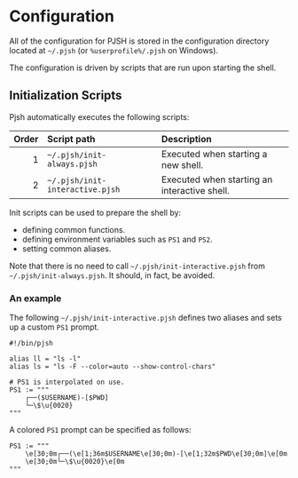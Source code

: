 # Configuration

All of the configuration for PJSH is stored in the configuration directory located at `~/.pjsh` (or `%userprofile%/.pjsh` on Windows).

The configuration is driven by scripts that are run upon starting the shell.

## Initialization Scripts
Pjsh automatically executes the following scripts:

| Order | Script path                     | Description                                  |
| ----: | :------------------------------ | :------------------------------------------- |
|     1 | `~/.pjsh/init-always.pjsh`      | Executed when starting a new shell.          |
|     2 | `~/.pjsh/init-interactive.pjsh` | Executed when starting an interactive shell. |

Init scripts can be used to prepare the shell by:
  - defining common functions.
  - defining environment variables such as `PS1` and `PS2`.
  - setting common aliases.

Note that there is no need to call `~/.pjsh/init-interactive.pjsh` from `~/.pjsh/init-always.pjsh`.
It should, in fact, be avoided.

### An example

The following `~/.pjsh/init-interactive.pjsh` defines two aliases and sets up a custom `PS1` prompt.

```pjsh
#!/bin/pjsh

alias ll = "ls -l"
alias ls = "ls -F --color=auto --show-control-chars"

# PS1 is interpolated on use.
PS1 := """
    ┌──($USERNAME)-[$PWD]
    └─\$\u{0020}
"""
```

A colored `PS1` prompt can be specified as follows:

```pjsh
PS1 := """
    \e[30;0m┌──(\e[1;36m$USERNAME\e[30;0m)-[\e[1;32m$PWD\e[30;0m]\e[0m
    \e[30;0m└─\$\u{0020}\e[0m
"""
```
